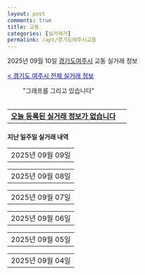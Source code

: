 ```yaml
---
layout: post
comments: true
title: 교동
categories: [실거래가]
permalink: /apt/경기도여주시교동
---
```


2025년 09월 10일 <a href="/apt/경기도여주시">경기도여주시</a> 교동 실거래 정보

<a style="color: blue;" href="/apt/경기도여주시">< 경기도 여주시 전체 실거래 정보</a>

<script type="text/javascript">
  google.charts.load('current', {'packages':['corechart']});
  google.charts.setOnLoadCallback(drawChart);

  function drawChart() {
    var data = google.visualization.arrayToDataTable([['거래일', '매매', '전월세', '전매'], ['21-01', 1, 0, 0], ['21-02', 0, 1, 0], ['21-03', 0, 1, 0], ['21-04', 0, 1, 0], ['21-05', 0, 1, 0], ['21-06', 0, 0, 1], ['21-07', 2, 2, 3], ['21-08', 22, 8, 12], ['21-09', 26, 7, 13], ['21-10', 25, 15, 15], ['21-11', 7, 11, 19], ['21-12', 12, 15, 17], ['22-01', 11, 29, 5], ['22-02', 6, 30, 9], ['22-03', 8, 21, 17], ['22-04', 11, 17, 24], ['22-05', 4, 15, 15], ['22-06', 2, 7, 16], ['22-07', 2, 5, 24], ['22-08', 0, 5, 3], ['23-07', 0, 2, 0], ['23-08', 0, 8, 0], ['23-09', 0, 1, 0], ['23-10', 1, 34, 0], ['23-11', 13, 37, 1], ['23-12', 10, 103, 3], ['24-01', 0, 3, 0], ['24-02', 0, 1, 0], ['24-03', 0, 1, 0], ['24-04', 0, 1, 0], ['24-05', 1, 1, 0], ['24-06', 0, 1, 0], ['24-07', 0, 1, 0], ['24-08', 0, 4, 0], ['24-09', 20, 18, 0], ['24-10', 23, 10, 23], ['24-11', 14, 0, 14], ['24-12', 15, 15, 15], ['25-01', 6, 6, 6], ['25-02', 11, 11, 11], ['25-03', 22, 22, 22], ['25-04', 18, 18, 18], ['25-05', 17, 17, 17], ['25-06', 18, 18, 18], ['25-07', 16, 16, 16], ['25-08', 15, 15, 15], ['25-09', 3, 3, 3]]);

    var options = {
      title: '최근 1년간 유형별 거래량 추이',
      legend: { position: 'bottom' }
    };

    setTimeout(function() {
        var chart = new google.visualization.LineChart(document.getElementById('columnchart_material'));
        chart.draw(data, (options));
        document.getElementById('loading').style.display = 'none';
    }, 200);

  }
</script>


<div id="loading" style="z-index:20; display: block; margin-left: 35px">"그래프를 그리고 있습니다"</div>
<div id="columnchart_material" style="width: 95%; margin-left: -35px; display: block"></div>
<!--<div style="width: 95%; margin-left: -35px; display: block">
      <script async src="https://pagead2.googlesyndication.com/pagead/js/adsbygoogle.js?client=ca-pub-3485438051770037"
          crossorigin="anonymous"></script>
      <ins class="adsbygoogle"
          style="display:block"
          data-ad-format="fluid"
          data-ad-layout-key="-fb+5w+4e-db+86"
          data-ad-client="ca-pub-3485438051770037"
          data-ad-slot="1827090281"></ins>
      <script>
          (adsbygoogle = window.adsbygoogle || []).push({});
      </script>
</div>-->
<br>
<table>
  <tr>
    <td colspan="4" style="font-weight: bold;"><a href="/apt/경기도여주시교동">오늘 등록된 실거래 정보가 없습니다</a> &nbsp;&nbsp;&nbsp; <a style="color: blue; font-size: smaller;" href="/apt/경기도여주시교동"></a></td>
  </tr>
    
</table>
    
<div style="margin-top: 20px; margin-bottom: 13px"><b>지난 일주일 실거래 내역</b></div>

  <table style="width: 100%; margin-bottom: 1px">
      <tr class="header">
        <td>2025년 09월 09일</td>
      </tr>
      <tr class="child" style="display: none">
        <td>
            
        <table>
          <tr>
            <td colspan="4" style="font-weight: bold;"><a href="https://search.naver.com/search.naver?query=호반리젠시빌">호반리젠시빌</a> &nbsp;&nbsp;&nbsp; <a style="color: blue; font-size: smaller;" href="/apt/경기도여주시교동호반리젠시빌">면적별 최고가 ></a></td>            
          </tr>

          <tr>
            <td><a style="color: blue">매매</a></td>
            <td>4층</td>
            <td>84.8742㎡</td>
            <td>계약일 2025-09-07</td>
          </tr>
          <tr>
            <td colspan="4">23,000 (중개거래)</td>
          </tr>
    
          <tr>
            <td><a style="color: darkgreen">전세</a></td>
            <td>4층</td>
            <td>84.8742㎡</td>
            <td>계약일 2025-09-07</td>
          </tr>
          <tr>
            <td colspan="4">23,000</td>
          </tr>
    
          <tr>
            <td><a style="color: blue">전매</a></td>
            <td>4층</td>
            <td>84.8742㎡</td>
            <td>계약일 2025-09-07</td>
          </tr>
          <tr>
            <td colspan="4">23,000 (중개거래)</td>
          </tr>
    
        </table>
    
        </td>
      </tr>
  </table>
    
  <table style="width: 100%; margin-bottom: 1px">
      <tr class="header">
        <td>2025년 09월 08일</td>
      </tr>
      <tr class="child" style="display: none">
        <td>
            
        <table>
          <tr>
            <td colspan="4" style="font-weight: bold;"><a href="https://search.naver.com/search.naver?query=실거래정보없음">실거래정보없음</a> &nbsp;&nbsp;&nbsp; <a style="color: blue; font-size: smaller;" href="/apt/{real_region}교동{name_without_space}"></a></td>            
          </tr>

        </table>
    
        </td>
      </tr>
  </table>
    
  <table style="width: 100%; margin-bottom: 1px">
      <tr class="header">
        <td>2025년 09월 07일</td>
      </tr>
      <tr class="child" style="display: none">
        <td>
            
        <table>
          <tr>
            <td colspan="4" style="font-weight: bold;"><a href="https://search.naver.com/search.naver?query=실거래정보없음">실거래정보없음</a> &nbsp;&nbsp;&nbsp; <a style="color: blue; font-size: smaller;" href="/apt/{real_region}교동{name_without_space}"></a></td>            
          </tr>

        </table>
    
        </td>
      </tr>
  </table>
    
  <table style="width: 100%; margin-bottom: 1px">
      <tr class="header">
        <td>2025년 09월 06일</td>
      </tr>
      <tr class="child" style="display: none">
        <td>
            
        <table>
          <tr>
            <td colspan="4" style="font-weight: bold;"><a href="https://search.naver.com/search.naver?query=강남">강남</a> &nbsp;&nbsp;&nbsp; <a style="color: blue; font-size: smaller;" href="/apt/경기도여주시교동강남">면적별 최고가 ></a></td>            
          </tr>

          <tr>
            <td><a style="color: blue">매매</a></td>
            <td>11층</td>
            <td>59.92㎡</td>
            <td>계약일 2025-08-25</td>
          </tr>
          <tr>
            <td colspan="4">14,500 (중개거래)</td>
          </tr>
    
          <tr>
            <td><a style="color: darkgreen">전세</a></td>
            <td>11층</td>
            <td>59.92㎡</td>
            <td>계약일 2025-08-25</td>
          </tr>
          <tr>
            <td colspan="4">14,500</td>
          </tr>
    
          <tr>
            <td><a style="color: blue">전매</a></td>
            <td>11층</td>
            <td>59.92㎡</td>
            <td>계약일 2025-08-25</td>
          </tr>
          <tr>
            <td colspan="4">14,500 (중개거래)</td>
          </tr>
    
        </table>
    
        </td>
      </tr>
  </table>
    
  <table style="width: 100%; margin-bottom: 1px">
      <tr class="header">
        <td>2025년 09월 05일</td>
      </tr>
      <tr class="child" style="display: none">
        <td>
            
        <table>
          <tr>
            <td colspan="4" style="font-weight: bold;"><a href="https://search.naver.com/search.naver?query=호반리젠시빌">호반리젠시빌</a> &nbsp;&nbsp;&nbsp; <a style="color: blue; font-size: smaller;" href="/apt/경기도여주시교동호반리젠시빌">면적별 최고가 ></a></td>            
          </tr>

          <tr>
            <td><a style="color: blue">매매</a></td>
            <td>9층</td>
            <td>71.1562㎡</td>
            <td>계약일 2025-09-01</td>
          </tr>
          <tr>
            <td colspan="4">17,200 (직거래)</td>
          </tr>
    
          <tr>
            <td><a style="color: darkgreen">전세</a></td>
            <td>9층</td>
            <td>71.1562㎡</td>
            <td>계약일 2025-09-01</td>
          </tr>
          <tr>
            <td colspan="4">17,200</td>
          </tr>
    
          <tr>
            <td><a style="color: blue">전매</a></td>
            <td>9층</td>
            <td>71.1562㎡</td>
            <td>계약일 2025-09-01</td>
          </tr>
          <tr>
            <td colspan="4">17,200 (직거래)</td>
          </tr>
    
        </table>
    
        </td>
      </tr>
  </table>
    
  <table style="width: 100%; margin-bottom: 1px">
      <tr class="header">
        <td>2025년 09월 04일</td>
      </tr>
      <tr class="child" style="display: none">
        <td>
            
        <table>
          <tr>
            <td colspan="4" style="font-weight: bold;"><a href="https://search.naver.com/search.naver?query=실거래정보없음">실거래정보없음</a> &nbsp;&nbsp;&nbsp; <a style="color: blue; font-size: smaller;" href="/apt/{real_region}교동{name_without_space}"></a></td>            
          </tr>

        </table>
    
        </td>
      </tr>
  </table>
    


